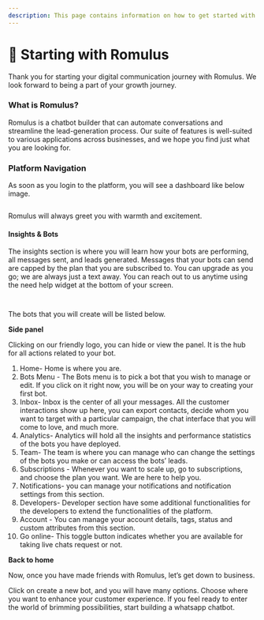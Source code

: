 ```yaml
---
description: This page contains information on how to get started with Romulus.
---
```


# 📖 Starting with Romulus

Thank you for starting your digital communication journey with Romulus. We look forward to being a part of your growth journey.

### **What is Romulus?**

Romulus is a chatbot builder that can automate conversations and streamline the lead-generation process. Our suite of features is well-suited to various applications across businesses, and we hope you find just what you are looking for.

### Platform Navigation

As soon as you login to the platform, you will see a dashboard like below image.

<figure><img src="../../.gitbook/assets/1 – 1.png" alt=""><figcaption></figcaption></figure>

Romulus will always greet you with warmth and excitement.

#### Insights & Bots

The insights section is where you will learn how your bots are performing, all messages sent, and leads generated. Messages that your bots can send are capped by the plan that you are subscribed to. You can upgrade as you go; we are always just a text away. You can reach out to us anytime using the need help widget at the bottom of your screen.

<figure><img src="../../.gitbook/assets/1 – 2.png" alt=""><figcaption></figcaption></figure>

<figure><img src="../../.gitbook/assets/1 – 3.png" alt=""><figcaption></figcaption></figure>

The bots that you will create will be listed below.

**Side panel**

Clicking on our friendly logo, you can hide or view the panel. It is the hub for all actions related to your bot.

1. Home- Home is where you are.
2. Bots Menu - The Bots menu is to pick a bot that you wish to manage or edit. If you click on it right now, you will be on your way to creating your first bot.
3. Inbox- Inbox is the center of all your messages. All the customer interactions show up here, you can export contacts, decide whom you want to target with a particular campaign, the chat interface that you will come to love, and much more.
4. Analytics- Analytics will hold all the insights and performance statistics of the bots you have deployed.
5. Team- The team is where you can manage who can change the settings of the bots you make or can access the bots’ leads.
6. Subscriptions - Whenever you want to scale up, go to subscriptions, and choose the plan you want. We are here to help you.
7. Notifications- you can manage your notifications and notification settings from this section.
8. Developers- Developer section have some additional functionalities for the developers to extend the functionalities of the platform.
9. Account - You can manage your account details, tags, status and custom attributes from this section.
10. Go online- This toggle button indicates whether you are available for taking live chats request or not.

**Back to home**

Now, once you have made friends with Romulus, let’s get down to business.

Click on create a new bot, and you will have many options. Choose where you want to enhance your customer experience. If you feel ready to enter the world of brimming possibilities, start building a whatsapp chatbot.
